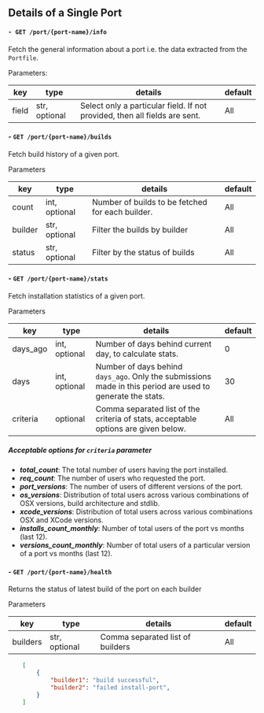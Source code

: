 ## Details of a Single Port

#### `- GET /port/{port-name}/info`

Fetch the general information about a port i.e. the data extracted from the `Portfile`.

Parameters:

| key | type | details | default |
|------|-----|----|----|
| field | str, optional | Select only a particular field. If not provided, then all fields are sent.| All |

#### - `GET /port/{port-name}/builds`

Fetch build history of a given port.

Parameters

| key | type | details | default |
|------|-----|----|----|
| count | int, optional | Number of builds to be fetched for each builder. | All |
| builder | str, optional | Filter the builds by builder | All |
| status | str, optional | Filter by the status of builds | All |


#### - `GET /port/{port-name}/stats`

Fetch installation statistics of a given port.

Parameters

| key | type | details | default
|------|-----|----|----|
| days_ago | int, optional | Number of days behind current day, to calculate stats. | 0 |
| days | int, optional | Number of days behind `days_ago`. Only the submissions made in this period are used to generate the stats. | 30 |
| criteria | optional | Comma separated list of the criteria of stats, acceptable options are given below. | All |
    
##### Acceptable options for `criteria` parameter

- ***total_count***: The total number of users having the port installed.
- ***req_count***: The number of users who requested the port.
- ***port_versions***: The number of users of different versions of the port.
- ***os_versions***: Distribution of total users across various combinations of OSX versions, build architecture and stdlib.
- ***xcode_versions***: Distribution of total users across various combinations OSX and XCode versions.
- ***installs_count_monthly***: Number of total users of the port vs months (last 12).
- ***versions_count_monthly***: Number of total users of a particular version of a port vs months (last 12).

#### - `GET /port/{port-name}/health`

Returns the status of latest build of the port on each builder

Parameters

| key | type | details | default
|------|-----|----|----|
| builders | str, optional | Comma separated list of builders | All |

```json
    [
        {
            "builder1": "build successful",
            "builder2": "failed install-port",
        }
    ]
```
